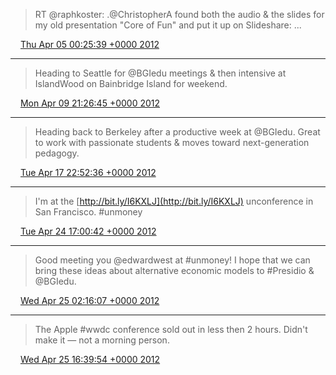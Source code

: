 > RT @raphkoster: .@ChristopherA found both the audio &amp; the slides for my old presentation "Core of Fun" and put it up on Slideshare:  ...

<img src="../../media/tweet.ico" width="12" /> [Thu Apr 05 00:25:39 +0000 2012](https://twitter.com/ChristopherA/status/187697472213225473)

----

> Heading to Seattle for @BGIedu meetings & then intensive at IslandWood on Bainbridge Island for weekend.

<img src="../../media/tweet.ico" width="12" /> [Mon Apr 09 21:26:45 +0000 2012](https://twitter.com/ChristopherA/status/189464390146326529)

----

> Heading back to Berkeley after a productive week at @BGIedu. Great to work with passionate students & moves toward next-generation pedagogy.

<img src="../../media/tweet.ico" width="12" /> [Tue Apr 17 22:52:36 +0000 2012](https://twitter.com/ChristopherA/status/192385100640563200)

----

> I'm at the [http://bit.ly/I6KXLJ](http://bit.ly/I6KXLJ) unconference in San Francisco. #unmoney

<img src="../../media/tweet.ico" width="12" /> [Tue Apr 24 17:00:42 +0000 2012](https://twitter.com/ChristopherA/status/194833253218263040)

----

> Good meeting you @edwardwest at #unmoney! I hope that we can bring these ideas about alternative economic models to #Presidio &amp; @BGIedu.

<img src="../../media/tweet.ico" width="12" /> [Wed Apr 25 02:16:07 +0000 2012](https://twitter.com/ChristopherA/status/194973030605266945)

----

> The Apple #wwdc conference sold out in less then 2 hours. Didn't make it — not a morning person.

<img src="../../media/tweet.ico" width="12" /> [Wed Apr 25 16:39:54 +0000 2012](https://twitter.com/ChristopherA/status/195190409230696449)